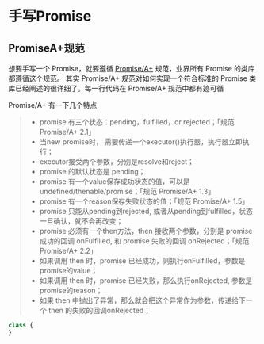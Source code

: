 # 手写Promise

## PromiseA+规范

想要手写一个 Promise，就要遵循 [Promise/A+](https://promisesaplus.com/) 规范，业界所有 Promise 的类库都遵循这个规范。
其实 Promise/A+ 规范对如何实现一个符合标准的 Promise 类库已经阐述的很详细了。每一行代码在 Promise/A+ 规范中都有迹可循


Promise/A+ 有一下几个特点
>  
> - promise 有三个状态：pending，fulfilled，or rejected；「规范 Promise/A+ 2.1」
> - 当new promise时， 需要传递一个executor()执行器，执行器立即执行；
> - executor接受两个参数，分别是resolve和reject；
> - promise  的默认状态是 pending；
> - promise 有一个value保存成功状态的值，可以是undefined/thenable/promise；「规范 Promise/A+ 1.3」
> - promise 有一个reason保存失败状态的值；「规范 Promise/A+ 1.5」
> - promise 只能从pending到rejected, 或者从pending到fulfilled，状态一旦确认，就不会再改变；
> - promise 必须有一个then方法，then 接收两个参数，分别是 promise 成功的回调 onFulfilled, 和 promise 失败的回调 onRejected；「规范 Promise/A+ 2.2」
> - 如果调用 then 时，promise 已经成功，则执行onFulfilled，参数是promise的value；
> - 如果调用 then 时，promise 已经失败，那么执行onRejected, 参数是promise的reason；
> - 如果 then 中抛出了异常，那么就会把这个异常作为参数，传递给下一个 then 的失败的回调onRejected；


```js
class {
}
```

